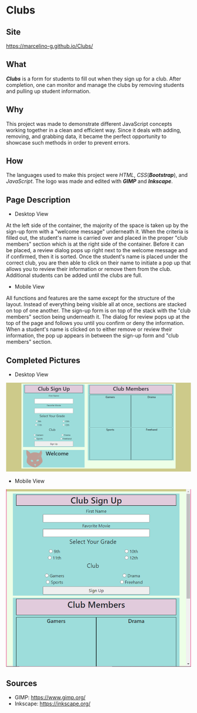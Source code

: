 # Clubs

## Site
 https://marcelino-g.github.io/Clubs/
 
## What
 ***Clubs*** is a form for students to fill out when they sign up for a club. After completion, one can monitor and manage the clubs by removing students and pulling up student information. 
 
## Why
 This project was made to demonstrate different JavaScript concepts working together in a clean and efficient way. Since it deals with adding, removing, and grabbing data, it became the perfect opportunity to showcase such methods in order to prevent errors.
 
## How
 The languages used to make this project were *HTML*, *CSS*(***Bootstrap***), and *JavaScript*. The logo was made and edited with ***GIMP*** and ***Inkscape***.
 
## Page Description

 - Desktop View
   
 At the left side of the container, the majority of the space is taken up by the sign-up form with a "welcome message" underneath it. When the criteria is filled out, the student's name is carried over and placed in the proper "club members" section which is at the right side of the container. Before it can be placed, a review dialog pops up right next to the welcome message and if confirmed, then it is sorted. Once the student's name is placed under the correct club, you are then able to click on their name to initiate a pop up that allows you to review their information or remove them from the club. Additional students can be added until the clubs are full.
   
 - Mobile View
  
 All functions and features are the same except for the structure of the layout. Instead of everything being visible all at once, sections are stacked on top of one another. The sign-up form is on top of the stack with the "club members" section being underneath it. The dialog for review pops up at the top of the page and follows you until you confirm or deny the information. When a student's name is clicked on to either remove or review their information, the pop up appears in between the sign-up form and "club members" section.
   
## Completed Pictures
 - Desktop View
 
 ![completed desktop view](./Rough%20draft%20and%20final%20pics/desktopView.png)

 - Mobile View

 ![completed mobile view](./Rough%20draft%20and%20final%20pics/mobileView.png)

## Sources
 - GIMP: https://www.gimp.org/
 - Inkscape: https://inkscape.org/
 
